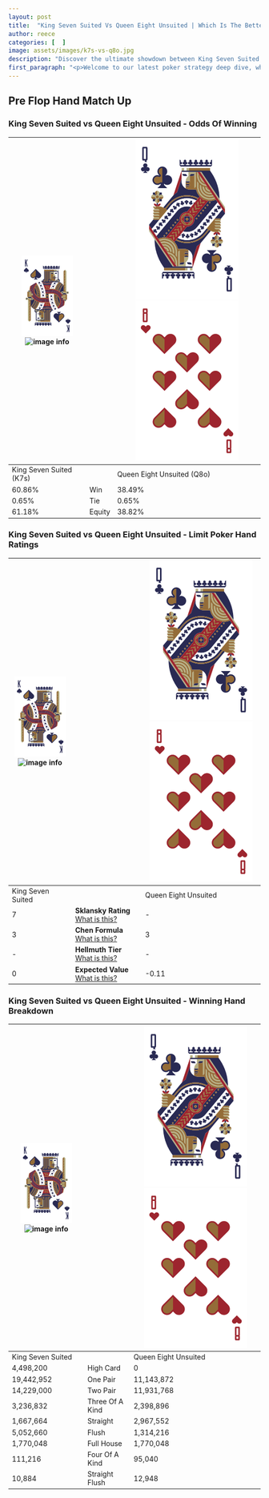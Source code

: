 ```yaml
---
layout: post
title:  "King Seven Suited Vs Queen Eight Unsuited | Which Is The Better Hand In Poker? A Complete Guide"
author: reece
categories: [  ]
image: assets/images/k7s-vs-q8o.jpg
description: "Discover the ultimate showdown between King Seven Suited and Queen Eight Unsuited in poker! Uncover the odds, strategies, and scenarios where one hand triumphs over the other. Get ready to up your poker game with this thrilling analysis."
first_paragraph: "<p>Welcome to our latest poker strategy deep dive, where we're pitting two distinct hands against each other in a high-stakes showdown: King Seven Suited vs Queen Eight Unsuited.</p><p>In the dynamic world of poker, every decision counts, and knowing which hand holds the upper hand is key to your success at the table.</p><p>In this article, we'll dissect these two hands, explore the scenarios where one dominates the other, and equip you with the knowledge to make strategic choices that can tip the odds in your favor.</p><p>Get ready to unravel the intriguing dynamics of these poker hands and elevate your game to new heights.</p>"
---
```




[comment]: # (sp0)

## Pre Flop Hand Match Up

<div class="table hand-ratings" markdown="1"> 



### King Seven Suited vs Queen Eight Unsuited - Odds Of Winning


    
| ![image info](assets/images/hand1/K.png) ![image info](assets/images/hand1/7s.png) |  | ![image info](assets/images/hand2/Q.png) ![image info](assets/images/hand2/8o.png) |
| -------- | -------- | -------- |
| King Seven Suited (K7s) |  | Queen Eight Unsuited (Q8o) |
| 60.86% | Win | 38.49% |
| 0.65% | Tie | 0.65% |
| 61.18% | Equity | 38.82% |




[comment]: # (sp1)



### King Seven Suited vs Queen Eight Unsuited - Limit Poker Hand Ratings


    
| ![image info](assets/images/hand1/K.png) ![image info](assets/images/hand1/7s.png) |  | ![image info](assets/images/hand2/Q.png) ![image info](assets/images/hand2/8o.png) |
| -------- | -------- | -------- |
| King Seven Suited |  | Queen Eight Unsuited |
| 7 | **Sklansky Rating** [What is this?](/sklansky-rating-explained) | - |
| 3 | **Chen Formula** [What is this?](/chen-formula-explained) | 3 |
| - | **Hellmuth Tier** [What is this?](/Hellmuth-tier-explained) | - |
| 0 | **Expected Value** [What is this?](/expected-value-explained) | -0.11 |




[comment]: # (sp2)



### King Seven Suited vs Queen Eight Unsuited - Winning Hand Breakdown


    
| ![image info](assets/images/hand1/K.png) ![image info](assets/images/hand1/7s.png) |  | ![image info](assets/images/hand2/Q.png) ![image info](assets/images/hand2/8o.png) |
| -------- | -------- | -------- |
| King Seven Suited |  | Queen Eight Unsuited |
| 4,498,200 | High Card | 0 |
| 19,442,952 | One Pair | 11,143,872 |
| 14,229,000 | Two Pair | 11,931,768 |
| 3,236,832 | Three Of A Kind | 2,398,896 |
| 1,667,664 | Straight | 2,967,552 |
| 5,052,660 | Flush | 1,314,216 |
| 1,770,048 | Full House | 1,770,048 |
| 111,216 | Four Of A Kind | 95,040 |
| 10,884 | Straight Flush | 12,948 |




[comment]: # (sp3)



</div>

[comment]: # (sp4)



[comment]: # (sp5)

